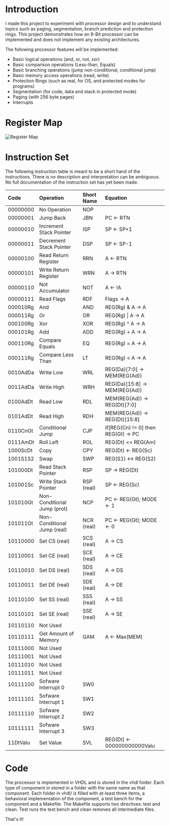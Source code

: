 # Introduction 
I made this project to experiment with processor design and to understand topics
such as paging, segmentation, branch prediction and protection rings. This 
project demonstrates how an 8-Bit processor can be implemented and does not
implement any existing architectures.  

The following processor features will be implemented:
* Basic logical operations (and, or, not, xor)
* Basic comparison operations (Less-than, Equals)
* Basic branching operations (jump non-conditional, conditional jump)
* Basic memory access operations (read, write)
* Protection Rings (such as real, for OS, and protected modes for programs)
* Segmentation (for code, data and stack in protected mode)
* Paging (with 256 byte pages)
* Interrupts

# Register Map
![Register Map](https://docs.google.com/drawings/d/e/2PACX-1vSF-PthyUAP-zF97gdNV2D4nN0EQKxJt4iW48JPhNAF4zAdomu0ihIHaXag0rTDXatp69aeBcFj2l8z/pub?w=898&amp;h=1551)

# Instruction Set

The following instruction table is meant to be a short hand of the instructions. There is no description and interpretation can be ambiguous. No full documentation of the instruction set has yet been made. 

| Code        | Operation                   | Short Name     | Equation                           |
| :---------- |:--------------------------- | :------------- | :--------------------------------- |
| 00000000    | No Operation                | NOP            |                                    |
| 00000001    | Jump Back                   | JBN            | PC ← RTN                           |
| 00000010    | Increment Stack Pointer     | ISP            | SP ← SP+1                          |
| 00000011    | Decrement Stack Pointer     | DSP            | SP ← SP-1                          |
| 00000100    | Read Return Register        | RRN            | A ← RTN                            |
| 00000101    | Write Return Register       | WRN            | A → RTN                            |
| 00000110    | Not Accumulator             | NOT            | A ← !A                             |
| 00000111    | Read Flags                  | RDF            | Flags → A                          |
| 000010Rg    | And                         | AND            | REG(Rg) & A → A                    |
| 000011Rg    | Or                          | OR             | REG(Rg) \| A → A                   |
| 000100Rg    | Xor                         | XOR            | REG(Rg) ^ A → A                    |
| 000101Rg    | Add                         | ADD            | REG(Rg) + A → A                    |
| 000110Rg    | Compare Equals              | EQ             | REG(Rg) = A → A                    |
| 000111Rg    | Compare Less Than           | LT             | REG(Rg) \< A → A                   |
| 0010AdDa    | Write Low                   | WRL            | REG(Da)[7:0] → MEM(REG(Ad))        |
| 0011AdDa    | Write High                  | WRH            | REG(Da)[15:8] → MEM(REG(Ad))       |
| 0100AdDt    | Read Low                    | RDL            | MEM(REG(Ad)) → REG(Dt)[7:0]        |
| 0101AdDt    | Read High                   | RDH            | MEM(REG(Ad)) → REG(Dt)[15:8]       |
| 0110CnGt    | Conditional Jump            | CJP            | if[REG(Cn) != 0] then REG(Gt) → PC |
| 0111AmDt    | Roll Left                   | ROL            | REG(Dt) << REG(Am)                 |
| 1000ScDt    | Copy                        | CPY            | REG(Dt) ← REG(Sc)                  |
| 1001S1S2    | Swap                        | SWP            | REG(S1) ↔ REG(S2)                  |
| 101000Dt    | Read Stack Pointer          | RSP            | SP → REG(Dt)                       |
| 101001Sc    | Write Stack Pointer         | RSP (real)     | SP ← REG(Sc)                       |
| 101010Gt    | Non-Conditional Jump (prot) | NCP            | PC ← REG(Gt); MODE ← 1             |
| 101011Gt    | Non-Conditional Jump (real) | NCR (real)     | PC ← REG(Gt); MODE ← 0             |
| 10110000    | Set CS (real)               | SCS (real)     | A  → CS                            |
| 10110001    | Set CE (real)               | SCE (real)     | A  → CE                            |
| 10110010    | Set DS (real)               | SDS (real)     | A  → DS                            |
| 10110011    | Set DE (real)               | SDE (real)     | A  → DE                            |
| 10110100    | Set SS (real)               | SSS (real)     | A  → SS                            |
| 10110101    | Set SE (real)               | SSE (real)     | A  → SE                            |
| 10110110    | Not Used                    |                |                                    |
| 10110111    | Get Amount of Memory        | GAM            | A  ← Max(MEM)                      |
| 10111000    | Not Used                    |                |                                    |
| 10111001    | Not Used                    |                |                                    |
| 10111010    | Not Used                    |                |                                    |
| 10111011    | Not Used                    |                |                                    |
| 10111100    | Sofware Interrupt 0         | SW0            |                                    |
| 10111101    | Sofware Interrupt 1         | SW1            |                                    |
| 10111110    | Sofware Interrupt 2         | SW2            |                                    |
| 10111111    | Sofware Interrupt 3         | SW3            |                                    |
| 11DtValu    | Set Value                   | SVL            | REG(Dt) ← 000000000000Valu         |

# Code
The processor is implemented in VHDL and is stored in the vhdl folder. Each type of component in stored in a folder with the same name as that component. Each folder in vhdl/ is filled with at-least three items, a behavioral implementation of the component, a test bench for the component and a Makefile. The Makefile supports two directives: test and clean. Test runs the test bench and clean removes all intermediate files. 

That's It!
